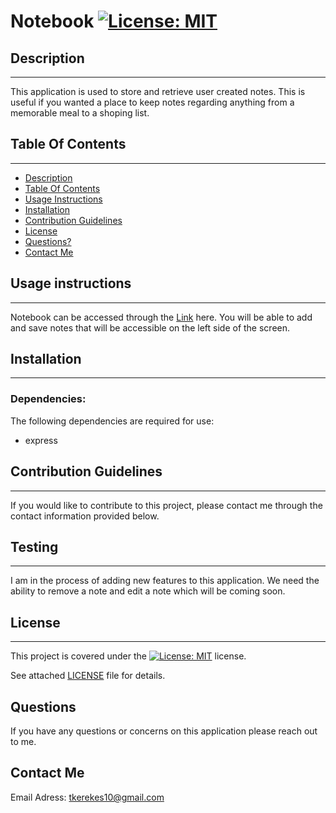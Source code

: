 # Notebook [![License: MIT](https://img.shields.io/badge/License-MIT-yellow.svg)](https://opensource.org/licenses/MIT)

  ##  Description

***

  This application is used to store and retrieve user created notes. This is useful if you wanted a place to keep notes regarding anything from a memorable meal to a shoping list.
  
  ## Table Of Contents  

***
  * [Description](#Description)
  * [Table Of Contents](#table-of-contents)
  * [Usage Instructions](#usage-instructions)
  * [Installation](#Installation)
  * [Contribution Guidelines](#contribution-guidelines)
  * [License](#License)
  * [Questions?](#questions)
  * [Contact Me](#contact-me)


  ##  Usage instructions  

***
    
  Notebook can be accessed through the [Link](https://protected-headland-74648.herokuapp.com/) here. You will be able to add and save notes that will be accessible on the left side of the screen.
    

  ##  Installation

***
      
  ### Dependencies:  
  The following dependencies are required for use:  
 *   express   
    
  ##  Contribution Guidelines  

***
    
  If you would like to contribute to this project, please contact me through the contact information provided below. 
  
  ## Testing
  
  ***
  
  I am in the process of adding new features to this application. We need the ability to remove a note and edit a note which will be coming soon.
    
  ##  License

  ***
      
  This project is covered under the [![License: MIT](https://img.shields.io/badge/License-MIT-yellow.svg)](https://opensource.org/licenses/MIT) license.  
    
  See attached [LICENSE](./LICENSE) file for details.  
  
  ## Questions
  
  If you have any questions or concerns on this application please reach out to me.
  
  ## Contact Me
  
  Email Adress: tkerekes10@gmail.com
    
